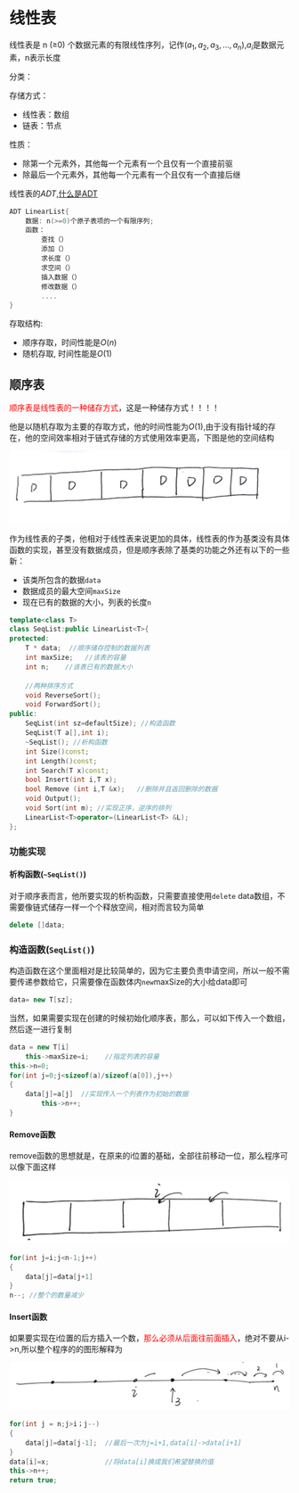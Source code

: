 # 线性表

线性表是 n (≥0) 个数据元素的有限线性序列，记作$(a_1,a_2,a_3,...,a_n)$,$a_i$是数据元素，n表示长度

分类：

存储方式：

* 线性表：数组
* 链表：节点

性质：

* 除第一个元素外，其他每一个元素有一个且仅有一个直接前驱
* 除最后一个元素外，其他每一个元素有一个且仅有一个直接后继

线性表的$ADT$,[什么是ADT](https://baike.baidu.com/item/ADT/18299805)

```cpp
ADT LinearList{
    数据: n(>=0)个原子表项的一个有限序列;
    函数：
        查找（）
        添加（）
        求长度（）
        求空间（）
        插入数据（）
        修改数据（）
        ....
}
```

存取结构:

* 顺序存取，时间性能是$O(n)$
* 随机存取, 时间性能是$O(1)$

## 顺序表

<font color='red'>顺序表是线性表的一种储存方式</font>，这是一种储存方式！！！！

他是以随机存取为主要的存取方式，他的时间性能为$O(1)$,由于没有指针域的存在，他的空间效率相对于链式存储的方式使用效率更高，下图是他的空间结构

![image-20220319221210087](LinearList.assets/image-20220319221210087.png)

作为线性表的子类，他相对于线性表来说更加的具体，线性表的作为基类没有具体函数的实现，甚至没有数据成员，但是顺序表除了基类的功能之外还有以下的一些新：

* 该类所包含的数据`data`
* 数据成员的最大空间`maxSize`
* 现在已有的数据的大小，列表的长度`n`



```cpp
template<class T>
class SeqList:public LinearList<T>{
protected:
	T * data;  //顺序储存控制的数据列表
	int maxSize;   //该表的容量
	int n;    //该表已有的数据大小

	//两种排序方式
	void ReverseSort();	
	void ForwardSort();
public:
	SeqList(int sz=defaultSize); //构造函数
	SeqList(T a[],int i);
	~SeqList(); //析构函数
	int Size()const;
	int Length()const;
	int Search(T x)const;
	bool Insert(int i,T x);
	bool Remove (int i,T &x);   //删除并且返回删除的数据
	void Output();
	void Sort(int m); //实现正序，逆序的排列
	LinearList<T>operator=(LinearList<T> &L);
};
```

### 功能实现

#### 析构函数(`~SeqList()`)

对于顺序表而言，他所要实现的析构函数，只需要直接使用`delete` data数组，不需要像链式储存一样一个个释放空间，相对而言较为简单

```cpp
delete []data;
```

### 构造函数(`SeqList()`)

构造函数在这个里面相对是比较简单的，因为它主要负责申请空间，所以一般不需要传递参数给它，只需要像在函数体内`new`maxSize的大小给data即可

```cpp
data= new T[sz];
```

当然，如果需要实现在创建的时候初始化顺序表，那么，可以如下传入一个数组，然后逐一进行复制

```cpp
data = new T[i]
    this->maxSize=i;	//指定列表的容量
this->n=0;
for(int j=0;j<sizeof(a)/sizeof(a[0]),j++)
{
    data[j]=a[j]  //实现传入一个列表作为初始的数据
        this->n++;
}
```

#### Remove函数

remove函数的思想就是，在原来的i位置的基础，全部往前移动一位，那么程序可以像下面这样

![image-20220319222714682](LinearList.assets/image-20220319222714682.png)

```cpp
for(int j=i;j<n-1;j++)
{
    data[j]=data[j+1]
}
n--; //整个的数量减少
```

#### Insert函数

如果要实现在i位置的后方插入一个数，<font color='red'>那么必须从后面往前面插入</font>，绝对不要从i->n,所以整个程序的的图形解释为

![image-20220319223342618](LinearList.assets/image-20220319223342618.png)

```cpp
for(int j = n;j>i；j--)
{
    data[j]=data[j-1];	//最后一次为j=i+1,data[i]->data[i+1]
}
data[i]=x;				//将data[i]换成我们希望替换的值
this->n++;
return true;
```

